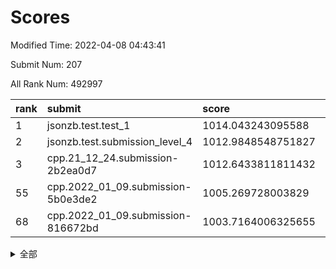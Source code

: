 # Scores

Modified Time: 2022-04-08 04:43:41

Submit Num: 207

All Rank Num: 492997

| rank |               submit               |       score        |       sigma        | pk_num |
| :--- | :--------------------------------- | :----------------- | :----------------- | :----- |
| 1    | jsonzb.test.test_1                 | 1014.043243095588  | 0.8196243762139936 | 9528   |
| 2    | jsonzb.test.submission_level_4     | 1012.9848548751827 | 0.8065989614932586 | 9529   |
| 3    | cpp.21_12_24.submission-2b2ea0d7   | 1012.6433811811432 | 0.8016810517846177 | 9530   |
| 55   | cpp.2022_01_09.submission-5b0e3de2 | 1005.269728003829  | 0.7241966677804725 | 9528   |
| 68   | cpp.2022_01_09.submission-816672bd | 1003.7164006325655 | 0.7098428488566071 | 9526   |


<details>
<summary>全部</summary>

| rank |                 submit                 |       score        |       sigma        | pk_num |
| :--- | :------------------------------------- | :----------------- | :----------------- | :----- |
| 1    | jsonzb.test.test_1                     | 1014.043243095588  | 0.8196243762139936 | 9528   |
| 2    | jsonzb.test.submission_level_4         | 1012.9848548751827 | 0.8065989614932586 | 9529   |
| 3    | cpp.21_12_24.submission-2b2ea0d7       | 1012.6433811811432 | 0.8016810517846177 | 9530   |
| 4    | gobigger.level_3.submission_level_3_41 | 1011.6426421706035 | 0.8205521457848061 | 9523   |
| 5    | gobigger.level_3.submission_level_3_46 | 1011.3588261026358 | 0.7744121139377738 | 9531   |
| 6    | gobigger.level_3.submission_level_3_32 | 1011.2890663564341 | 0.7871690454981014 | 9527   |
| 7    | gobigger.level_3.submission_level_3_42 | 1011.1018627268028 | 0.7841413914698822 | 9528   |
| 8    | gobigger.level_3.submission_level_3_3  | 1011.0857695033334 | 0.7781712523959735 | 9524   |
| 9    | gobigger.level_3.submission_level_3_10 | 1010.9249350305685 | 0.7643052374987054 | 9529   |
| 10   | gobigger.level_3.submission_level_3_30 | 1010.8692590210106 | 0.7664880051055295 | 9526   |
| 11   | gobigger.level_3.submission_level_3_35 | 1010.7760612084638 | 0.7834000711954592 | 9528   |
| 12   | gobigger.level_3.submission_level_3_47 | 1010.7437116247352 | 0.7792871695969953 | 9527   |
| 13   | gobigger.level_3.submission_level_3_14 | 1010.6761055167168 | 0.7715099017665973 | 9529   |
| 14   | gobigger.level_3.submission_level_3_43 | 1010.650776440584  | 0.7801717474979    | 9527   |
| 15   | gobigger.level_3.submission_level_3_13 | 1010.618233135128  | 0.7442206953166746 | 9522   |
| 16   | gobigger.level_3.submission_level_3_11 | 1010.5959489364825 | 0.7660770048438443 | 9521   |
| 17   | gobigger.level_3.submission_level_3_27 | 1010.4529897089044 | 0.7533611336205902 | 9529   |
| 18   | gobigger.level_3.submission_level_3_26 | 1010.4149646537086 | 0.7588387268418274 | 9529   |
| 19   | gobigger.level_3.submission_level_3_49 | 1010.4130290758724 | 0.7462532391184248 | 9524   |
| 20   | gobigger.level_3.submission_level_3_20 | 1010.3397153075325 | 0.7543486162375382 | 9528   |
| 21   | gobigger.level_3.submission_level_3_24 | 1010.3298260901092 | 0.7838537001229419 | 9531   |
| 22   | gobigger.level_3.submission_level_3_28 | 1010.2846299215414 | 0.7652023179076305 | 9529   |
| 23   | gobigger.level_3.submission_level_3_36 | 1010.1934474815027 | 0.7595205486201184 | 9526   |
| 24   | gobigger.level_3.submission_level_3_5  | 1010.1859705038859 | 0.7586037737758418 | 9524   |
| 25   | gobigger.level_3.submission_level_3_44 | 1010.0861251371285 | 0.7348235623701296 | 9528   |
| 26   | gobigger.level_3.submission_level_3_21 | 1010.0112415587457 | 0.7747109108475496 | 9528   |
| 27   | gobigger.level_3.submission_level_3_15 | 1009.9699375631383 | 0.7611108016952777 | 9527   |
| 28   | gobigger.level_3.submission_level_3_17 | 1009.8849348107291 | 0.7537858056980762 | 9526   |
| 29   | gobigger.level_3.submission_level_3_37 | 1009.7605866886105 | 0.7576740906326005 | 9523   |
| 30   | gobigger.level_3.submission_level_3_40 | 1009.7346363070673 | 0.7418031282159399 | 9529   |
| 31   | gobigger.level_3.submission_level_3_18 | 1009.7052116180137 | 0.7400056307526538 | 9526   |
| 32   | gobigger.level_3.submission_level_3_12 | 1009.6929914779466 | 0.7784136701148967 | 9525   |
| 33   | gobigger.level_3.submission_level_3_48 | 1009.6709130911831 | 0.7628265283761763 | 9531   |
| 34   | gobigger.level_3.submission_level_3_19 | 1009.668110620489  | 0.7592737504324532 | 9524   |
| 35   | gobigger.level_3.submission_level_3_16 | 1009.6656218062424 | 0.7774748444111138 | 9527   |
| 36   | gobigger.level_3.submission_level_3_0  | 1009.5494306022637 | 0.7616991691782458 | 9527   |
| 37   | gobigger.level_3.submission_level_3_38 | 1009.4844941799456 | 0.7738550317691355 | 9528   |
| 38   | gobigger.level_3.submission_level_3_6  | 1009.3553607557365 | 0.7454502797925662 | 9523   |
| 39   | gobigger.level_3.submission_level_3_39 | 1009.3437337849097 | 0.7418568027549024 | 9526   |
| 40   | gobigger.level_3.submission_level_3_23 | 1009.3396812062639 | 0.7650888288401524 | 9529   |
| 41   | gobigger.level_3.submission_level_3_22 | 1009.2226510732402 | 0.7402537128571586 | 9531   |
| 42   | gobigger.level_3.submission_level_3_2  | 1009.1813421947389 | 0.7689109153380483 | 9527   |
| 43   | gobigger.level_3.submission_level_3_29 | 1009.1634180679164 | 0.7580685629643253 | 9525   |
| 44   | gobigger.level_3.submission_level_3_8  | 1009.0955942999313 | 0.7689300747617411 | 9523   |
| 45   | gobigger.level_3.submission_level_3_45 | 1009.057510251926  | 0.7705307302739451 | 9527   |
| 46   | gobigger.level_3.submission_level_3_25 | 1008.867960809835  | 0.7315380176320763 | 9526   |
| 47   | gobigger.level_3.submission_level_3_1  | 1008.8656474948959 | 0.7511487637975064 | 9522   |
| 48   | gobigger.level_3.submission_level_3_33 | 1008.7617154369302 | 0.7487764235449984 | 9531   |
| 49   | gobigger.level_3.submission_level_3_9  | 1008.7347636676038 | 0.7423746523779003 | 9526   |
| 50   | gobigger.level_3.submission_level_3_4  | 1008.7081370681075 | 0.739031218351187  | 9520   |
| 51   | gobigger.level_3.submission_level_3_7  | 1008.6933006509597 | 0.7329961973967306 | 9527   |
| 52   | gobigger.level_3.submission_level_3_31 | 1008.4652959511845 | 0.7113235729808536 | 9529   |
| 53   | gobigger.level_3.submission_level_3_34 | 1007.929759422282  | 0.7431616706319971 | 9529   |
| 54   | gobigger.level_1.submission_level_1_10 | 1005.6426756298287 | 0.7147124339046814 | 9529   |
| 55   | cpp.2022_01_09.submission-5b0e3de2     | 1005.269728003829  | 0.7241966677804725 | 9528   |
| 56   | gobigger.level_1.submission_level_1_48 | 1005.1064590048725 | 0.7140261844984638 | 9526   |
| 57   | gobigger.level_1.submission_level_1_31 | 1004.7475388967557 | 0.7156168243825843 | 9523   |
| 58   | gobigger.level_1.submission_level_1_38 | 1004.6919291468433 | 0.7216820490822519 | 9530   |
| 59   | gobigger.level_1.submission_level_1_25 | 1004.3312859580775 | 0.7246105074530683 | 9526   |
| 60   | gobigger.level_1.submission_level_1_43 | 1004.3035463845589 | 0.7191014667989964 | 9526   |
| 61   | gobigger.level_1.submission_level_1_2  | 1004.1081201315352 | 0.707013980525881  | 9528   |
| 62   | gobigger.level_1.submission_level_1_9  | 1003.9569122522539 | 0.7234423840057335 | 9521   |
| 63   | gobigger.level_1.submission_level_1_41 | 1003.9292371761807 | 0.718165043571784  | 9520   |
| 64   | gobigger.level_1.submission_level_1_16 | 1003.8924705224314 | 0.7174593747108192 | 9530   |
| 65   | gobigger.level_1.submission_level_1_40 | 1003.8826443481356 | 0.7112873825278897 | 9528   |
| 66   | gobigger.level_1.submission_level_1_15 | 1003.8250635639652 | 0.7128454802718864 | 9526   |
| 67   | gobigger.level_1.submission_level_1_6  | 1003.7642415246689 | 0.7150687197245598 | 9525   |
| 68   | cpp.2022_01_09.submission-816672bd     | 1003.7164006325655 | 0.7098428488566071 | 9526   |
| 69   | gobigger.level_1.submission_level_1_17 | 1003.6957619468949 | 0.718542982504209  | 9528   |
| 70   | gobigger.level_1.submission_level_1_45 | 1003.6107484960594 | 0.7261597097744029 | 9533   |
| 71   | gobigger.level_1.submission_level_1_27 | 1003.6022915848918 | 0.7173898113713041 | 9524   |
| 72   | gobigger.level_1.submission_level_1_8  | 1003.5825746595498 | 0.7174271791698074 | 9525   |
| 73   | gobigger.level_1.submission_level_1_22 | 1003.5574989607449 | 0.7264093542239763 | 9531   |
| 74   | gobigger.level_1.submission_level_1_3  | 1003.5476107992963 | 0.7052829359601311 | 9528   |
| 75   | gobigger.level_1.submission_level_1_19 | 1003.5108215002008 | 0.7231877066153913 | 9522   |
| 76   | gobigger.level_1.submission_level_1_36 | 1003.4626816590627 | 0.7138524016519987 | 9527   |
| 77   | gobigger.level_1.submission_level_1_35 | 1003.4419950645671 | 0.7188905161005675 | 9527   |
| 78   | gobigger.level_1.submission_level_1_46 | 1003.415183368474  | 0.702043947800425  | 9527   |
| 79   | gobigger.level_1.submission_level_1_24 | 1003.2755530698931 | 0.7183204676426361 | 9527   |
| 80   | gobigger.level_1.submission_level_1_30 | 1003.1441631370906 | 0.7210890125455199 | 9527   |
| 81   | gobigger.level_1.submission_level_1_33 | 1003.129240890922  | 0.7191758005007118 | 9530   |
| 82   | gobigger.level_1.submission_level_1_11 | 1003.087243219193  | 0.7094938798834275 | 9523   |
| 83   | gobigger.level_1.submission_level_1_29 | 1003.0852573156386 | 0.7186018069218957 | 9525   |
| 84   | gobigger.level_1.submission_level_1_14 | 1003.0421323630372 | 0.7171961880413141 | 9528   |
| 85   | gobigger.level_1.submission_level_1_49 | 1003.0099777717638 | 0.7165651662448587 | 9524   |
| 86   | gobigger.level_1.submission_level_1_37 | 1002.9899479057821 | 0.7096217266650238 | 9525   |
| 87   | gobigger.level_1.submission_level_1_34 | 1002.9170554096753 | 0.7087398335614291 | 9526   |
| 88   | gobigger.level_1.submission_level_1_12 | 1002.9101846470685 | 0.7163152553765221 | 9530   |
| 89   | gobigger.level_1.submission_level_1_28 | 1002.7185539243542 | 0.7151331719688089 | 9524   |
| 90   | gobigger.level_1.submission_level_1_7  | 1002.6902596858841 | 0.7155362069119153 | 9524   |
| 91   | gobigger.level_1.submission_level_1_5  | 1002.6829473393024 | 0.7082759696071231 | 9532   |
| 92   | gobigger.level_1.submission_level_1_13 | 1002.6787653659678 | 0.7211917134824072 | 9519   |
| 93   | gobigger.level_1.submission_level_1_32 | 1002.6744488811815 | 0.7050181046207884 | 9525   |
| 94   | gobigger.level_1.submission_level_1_21 | 1002.6727724061923 | 0.7099356212039856 | 9523   |
| 95   | gobigger.level_1.submission_level_1_39 | 1002.6437294153551 | 0.7102417447491409 | 9527   |
| 96   | gobigger.level_1.submission_level_1_20 | 1002.557920818214  | 0.7144784386680666 | 9523   |
| 97   | gobigger.level_1.submission_level_1_42 | 1002.327905541783  | 0.712391700709793  | 9527   |
| 98   | gobigger.level_1.submission_level_1_23 | 1002.3196467438557 | 0.7223693277016614 | 9522   |
| 99   | gobigger.level_1.submission_level_1_44 | 1002.2328211355618 | 0.7025023532651304 | 9524   |
| 100  | gobigger.level_1.submission_level_1_4  | 1002.1779440605816 | 0.7132478971502675 | 9527   |
| 101  | gobigger.level_1.submission_level_1_18 | 1002.1449951726331 | 0.7151588904905358 | 9529   |
| 102  | gobigger.level_1.submission_level_1_47 | 1001.9413809700956 | 0.704837839392348  | 9526   |
| 103  | gobigger.level_1.submission_level_1_26 | 1001.7998752134066 | 0.7174674105314727 | 9526   |
| 104  | gobigger.level_1.submission_level_1_0  | 1001.7896316671112 | 0.7100435959696493 | 9523   |
| 105  | gobigger.level_1.submission_level_1_1  | 1001.2062190214731 | 0.7132828452218695 | 9530   |
| 106  | gobigger.random.submission_random_12   | 997.4762682605995  | 0.7003072313419415 | 9527   |
| 107  | gobigger.random.submission_random_20   | 997.1709339302047  | 0.7167265962180315 | 9529   |
| 108  | gobigger.random.submission_random_44   | 996.9593200290583  | 0.7138327314139625 | 9524   |
| 109  | gobigger.random.submission_random_21   | 996.9248649721377  | 0.7090360925738515 | 9528   |
| 110  | gobigger.random.submission_random_36   | 996.917768315208   | 0.7087521075018672 | 9529   |
| 111  | gobigger.random.submission_random_17   | 996.8957037967824  | 0.709329861251388  | 9526   |
| 112  | gobigger.random.submission_random_18   | 996.8885058506003  | 0.6993058868852146 | 9520   |
| 113  | gobigger.random.submission_random_35   | 996.8002006278161  | 0.7116615585642466 | 9523   |
| 114  | gobigger.random.submission_random_7    | 996.6954040950411  | 0.7199178885550662 | 9528   |
| 115  | gobigger.random.submission_random_43   | 996.638482281684   | 0.7056600084749165 | 9528   |
| 116  | gobigger.random.submission_random_14   | 996.5791237574188  | 0.7033552782484762 | 9529   |
| 117  | gobigger.random.submission_random_25   | 996.5201961867448  | 0.7026886521039918 | 9529   |
| 118  | gobigger.random.submission_random_29   | 996.5055395303806  | 0.7028868305382638 | 9524   |
| 119  | gobigger.random.submission_random_1    | 996.4933315778514  | 0.7080429119989864 | 9525   |
| 120  | gobigger.random.submission_random_39   | 996.4669056127165  | 0.7057090326450507 | 9528   |
| 121  | gobigger.random.submission_random_26   | 996.4497505739405  | 0.7192300820667381 | 9525   |
| 122  | gobigger.random.submission_random_37   | 996.3766533879074  | 0.712354048265709  | 9527   |
| 123  | gobigger.random.submission_random_27   | 996.3753997994555  | 0.7236288119739284 | 9526   |
| 124  | gobigger.random.submission_random_5    | 996.3201933025698  | 0.7040360376233717 | 9523   |
| 125  | gobigger.random.submission_random_34   | 996.3101600707453  | 0.7163668653743797 | 9532   |
| 126  | gobigger.random.submission_random_38   | 996.2963228625686  | 0.7162796816001301 | 9528   |
| 127  | gobigger.random.submission_random_28   | 996.2593605809305  | 0.7072187197125355 | 9526   |
| 128  | gobigger.random.submission_random_42   | 996.2327731422876  | 0.7158249853232971 | 9528   |
| 129  | gobigger.random.submission_random_49   | 996.1754814715874  | 0.7106175833295381 | 9530   |
| 130  | gobigger.random.submission_random_15   | 996.1713712268206  | 0.7042953045099705 | 9529   |
| 131  | gobigger.random.submission_random_33   | 996.163452401588   | 0.7145621558534555 | 9523   |
| 132  | gobigger.random.submission_random_22   | 996.0921455198048  | 0.7117321961407884 | 9525   |
| 133  | gobigger.random.submission_random_0    | 996.0909396445431  | 0.7090219679531119 | 9526   |
| 134  | gobigger.random.submission_random_2    | 996.0502877081993  | 0.7050420232336074 | 9525   |
| 135  | gobigger.random.submission_random_31   | 995.9597292460742  | 0.7145124598077878 | 9529   |
| 136  | gobigger.random.submission_random_23   | 995.9196259419377  | 0.7169382577079656 | 9522   |
| 137  | gobigger.random.submission_random_8    | 995.8369383686019  | 0.7108143513655752 | 9526   |
| 138  | gobigger.random.submission_random_9    | 995.6797309536448  | 0.7223356951728652 | 9526   |
| 139  | gobigger.random.submission_random_48   | 995.6543273210664  | 0.7092150441427711 | 9525   |
| 140  | gobigger.random.submission_random_4    | 995.6213892673414  | 0.7092956611266267 | 9525   |
| 141  | gobigger.random.submission_random_30   | 995.605947598193   | 0.7111938284935371 | 9528   |
| 142  | gobigger.random.submission_random_10   | 995.6000241714863  | 0.7154053706310103 | 9523   |
| 143  | gobigger.random.submission_random_46   | 995.598702768824   | 0.7084661632317166 | 9528   |
| 144  | gobigger.random.submission_random_16   | 995.5594443569167  | 0.7237701964703785 | 9529   |
| 145  | gobigger.random.submission_random_6    | 995.5038669490843  | 0.7149518309016689 | 9527   |
| 146  | gobigger.random.submission_random_3    | 995.37887150903    | 0.7123416022070341 | 9528   |
| 147  | gobigger.random.submission_random_41   | 995.370129582639   | 0.7138280908285266 | 9523   |
| 148  | gobigger.random.submission_random_13   | 995.2963014785506  | 0.7198706522456564 | 9525   |
| 149  | gobigger.random.submission_random_45   | 995.2305908606792  | 0.7125114723742677 | 9529   |
| 150  | gobigger.random.submission_random_11   | 995.1874428838577  | 0.7080697412892427 | 9530   |
| 151  | gobigger.random.submission_random_40   | 994.9215891874351  | 0.7112809962906004 | 9522   |
| 152  | gobigger.random.submission_random_47   | 994.748586297995   | 0.7135624585001313 | 9531   |
| 153  | gobigger.random.submission_random_24   | 994.6089639126014  | 0.7149734706180116 | 9531   |
| 154  | gobigger.random.submission_random_19   | 994.2958209175896  | 0.7189934692359472 | 9531   |
| 155  | gobigger.level_2.submission_level_2_15 | 994.2932212611173  | 0.722349976170511  | 9524   |
| 156  | gobigger.random.submission_random_32   | 994.2913312381295  | 0.7169070776751355 | 9530   |
| 157  | gobigger.level_2.submission_level_2_25 | 994.1013399844805  | 0.7274935321258034 | 9526   |
| 158  | gobigger.level_2.submission_level_2_44 | 994.0271151148648  | 0.7334923197679715 | 9525   |
| 159  | gobigger.level_2.submission_level_2_0  | 993.9604662139558  | 0.7267701975355189 | 9526   |
| 160  | gobigger.level_2.submission_level_2_11 | 993.7444650186261  | 0.7365144998266353 | 9529   |
| 161  | gobigger.level_2.submission_level_2_14 | 993.5743809527902  | 0.7239825702476649 | 9522   |
| 162  | gobigger.level_2.submission_level_2_23 | 993.5256936577249  | 0.7363884227516689 | 9526   |
| 163  | gobigger.level_2.submission_level_2_47 | 993.320767407127   | 0.7420961993647961 | 9525   |
| 164  | gobigger.level_2.submission_level_2_3  | 993.1862808907242  | 0.7327996874210739 | 9530   |
| 165  | gobigger.level_2.submission_level_2_43 | 993.1412035597215  | 0.7370914464849383 | 9524   |
| 166  | gobigger.level_2.submission_level_2_6  | 992.998432790077   | 0.7275505451088173 | 9529   |
| 167  | gobigger.level_2.submission_level_2_42 | 992.7921796207384  | 0.7307684913000574 | 9529   |
| 168  | gobigger.level_2.submission_level_2_10 | 992.7861758920708  | 0.7396420156282333 | 9525   |
| 169  | gobigger.level_2.submission_level_2_46 | 992.7808593056662  | 0.735170409825913  | 9527   |
| 170  | gobigger.level_2.submission_level_2_33 | 992.6995254008566  | 0.7514188330110314 | 9525   |
| 171  | gobigger.level_2.submission_level_2_22 | 992.6435939854351  | 0.7419242760088216 | 9527   |
| 172  | gobigger.level_2.submission_level_2_2  | 992.5921524457411  | 0.7368558700499489 | 9525   |
| 173  | gobigger.level_2.submission_level_2_12 | 992.5747405627362  | 0.7430162732314332 | 9529   |
| 174  | gobigger.level_2.submission_level_2_49 | 992.5309079291585  | 0.7575666670360333 | 9528   |
| 175  | gobigger.level_2.submission_level_2_37 | 992.4901933283929  | 0.7590735498329501 | 9522   |
| 176  | gobigger.level_2.submission_level_2_41 | 992.4658100936051  | 0.7444531836603053 | 9528   |
| 177  | gobigger.level_2.submission_level_2_4  | 992.4623829916783  | 0.7349012727150603 | 9526   |
| 178  | gobigger.level_2.submission_level_2_29 | 992.4602263639218  | 0.7600711491974927 | 9522   |
| 179  | gobigger.level_2.submission_level_2_21 | 992.4542837906462  | 0.7388271403808551 | 9525   |
| 180  | gobigger.level_2.submission_level_2_5  | 992.2714711356062  | 0.7347968853717752 | 9525   |
| 181  | gobigger.level_2.submission_level_2_28 | 992.2124292537112  | 0.7581353733511607 | 9531   |
| 182  | gobigger.level_2.submission_level_2_19 | 992.2102138231928  | 0.7515355061184625 | 9531   |
| 183  | gobigger.level_2.submission_level_2_38 | 992.203615032727   | 0.7302605374562521 | 9525   |
| 184  | gobigger.level_2.submission_level_2_13 | 992.1034491960819  | 0.7366990294419475 | 9523   |
| 185  | gobigger.level_2.submission_level_2_30 | 992.0369972310846  | 0.7414883493998942 | 9533   |
| 186  | gobigger.level_2.submission_level_2_31 | 992.031596178795   | 0.7388057878933397 | 9532   |
| 187  | gobigger.level_2.submission_level_2_40 | 991.9368510702706  | 0.7257851650944406 | 9526   |
| 188  | gobigger.level_2.submission_level_2_18 | 991.8537530139017  | 0.7537570349058952 | 9528   |
| 189  | gobigger.level_2.submission_level_2_39 | 991.8449041549485  | 0.7475048952181912 | 9524   |
| 190  | gobigger.level_2.submission_level_2_45 | 991.7955770737254  | 0.7452177677679801 | 9527   |
| 191  | gobigger.level_2.submission_level_2_20 | 991.7556220864228  | 0.7510704891520775 | 9525   |
| 192  | gobigger.level_2.submission_level_2_8  | 991.7215951947906  | 0.7472801469977388 | 9525   |
| 193  | gobigger.level_2.submission_level_2_1  | 991.7168087373976  | 0.7503810927516119 | 9531   |
| 194  | gobigger.level_2.submission_level_2_7  | 991.6972336123526  | 0.7617438076282258 | 9528   |
| 195  | gobigger.level_2.submission_level_2_35 | 991.6970375731646  | 0.7498472834047911 | 9528   |
| 196  | gobigger.level_2.submission_level_2_27 | 991.5500439611362  | 0.7486950036035742 | 9530   |
| 197  | gobigger.level_2.submission_level_2_34 | 991.4385493289792  | 0.7479794316791609 | 9524   |
| 198  | gobigger.level_2.submission_level_2_17 | 991.3619938144894  | 0.7461033319058944 | 9521   |
| 199  | gobigger.level_2.submission_level_2_16 | 991.3541021530938  | 0.7536682163160112 | 9525   |
| 200  | gobigger.level_2.submission_level_2_24 | 991.3393658599432  | 0.7621855153053098 | 9523   |
| 201  | gobigger.level_2.submission_level_2_9  | 991.2125788917247  | 0.732665079537705  | 9527   |
| 202  | gobigger.level_2.submission_level_2_32 | 991.0854845251063  | 0.7642425384889405 | 9524   |
| 203  | gobigger.level_2.submission_level_2_48 | 991.0134070774715  | 0.7413264582563293 | 9528   |
| 204  | gobigger.level_2.submission_level_2_36 | 990.8401355489904  | 0.757525073562896  | 9522   |
| 205  | gobigger.level_2.submission_level_2_26 | 990.7570637443315  | 0.7372540232517437 | 9522   |
| 206  | gobigger.none.submission_none_1        | 977.9293568866408  | 1.4219922586618334 | 9533   |
| 207  | gobigger.none.submission_none_0        | 976.8730555138762  | 1.3321245170500644 | 9529   |

</details>